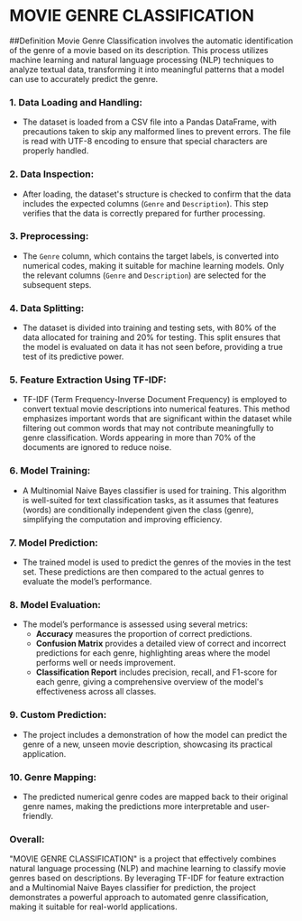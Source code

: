 # MOVIE GENRE CLASSIFICATION

##Definition 
      Movie Genre Classification involves the automatic identification of the genre of a movie based on its description. This process utilizes machine learning and natural language processing (NLP) techniques to analyze textual data, transforming it into meaningful patterns that a model can use to accurately predict the genre.

### 1. **Data Loading and Handling:**
   - The dataset is loaded from a CSV file into a Pandas DataFrame, with precautions taken to skip any malformed lines to prevent errors. The file is read with UTF-8 encoding to ensure that special characters are properly handled.

### 2. **Data Inspection:**
   - After loading, the dataset's structure is checked to confirm that the data includes the expected columns (`Genre` and `Description`). This step verifies that the data is correctly prepared for further processing.

### 3. **Preprocessing:**
   - The `Genre` column, which contains the target labels, is converted into numerical codes, making it suitable for machine learning models. Only the relevant columns (`Genre` and `Description`) are selected for the subsequent steps.

### 4. **Data Splitting:**
   - The dataset is divided into training and testing sets, with 80% of the data allocated for training and 20% for testing. This split ensures that the model is evaluated on data it has not seen before, providing a true test of its predictive power.

### 5. **Feature Extraction Using TF-IDF:**
   - TF-IDF (Term Frequency-Inverse Document Frequency) is employed to convert textual movie descriptions into numerical features. This method emphasizes important words that are significant within the dataset while filtering out common words that may not contribute meaningfully to genre classification. Words appearing in more than 70% of the documents are ignored to reduce noise.

### 6. **Model Training:**
   - A Multinomial Naive Bayes classifier is used for training. This algorithm is well-suited for text classification tasks, as it assumes that features (words) are conditionally independent given the class (genre), simplifying the computation and improving efficiency.

### 7. **Model Prediction:**
   - The trained model is used to predict the genres of the movies in the test set. These predictions are then compared to the actual genres to evaluate the model’s performance.

### 8. **Model Evaluation:**
   - The model’s performance is assessed using several metrics:
     - **Accuracy** measures the proportion of correct predictions.
     - **Confusion Matrix** provides a detailed view of correct and incorrect predictions for each genre, highlighting areas where the model performs well or needs improvement.
     - **Classification Report** includes precision, recall, and F1-score for each genre, giving a comprehensive overview of the model's effectiveness across all classes.

### 9. **Custom Prediction:**
   - The project includes a demonstration of how the model can predict the genre of a new, unseen movie description, showcasing its practical application.

### 10. **Genre Mapping:**
   - The predicted numerical genre codes are mapped back to their original genre names, making the predictions more interpretable and user-friendly.

### Overall:
"MOVIE GENRE CLASSIFICATION" is a project that effectively combines natural language processing (NLP) and machine learning to classify movie genres based on descriptions. By leveraging TF-IDF for feature extraction and a Multinomial Naive Bayes classifier for prediction, the project demonstrates a powerful approach to automated genre classification, making it suitable for real-world applications.
